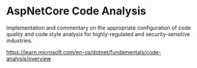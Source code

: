 # AspNetCore Code Analysis

Implementation and commentary on the appropriate configuration of code quality
and code style analysis for highly-regulated and security-sensitive industries.

https://learn.microsoft.com/en-us/dotnet/fundamentals/code-analysis/overview
